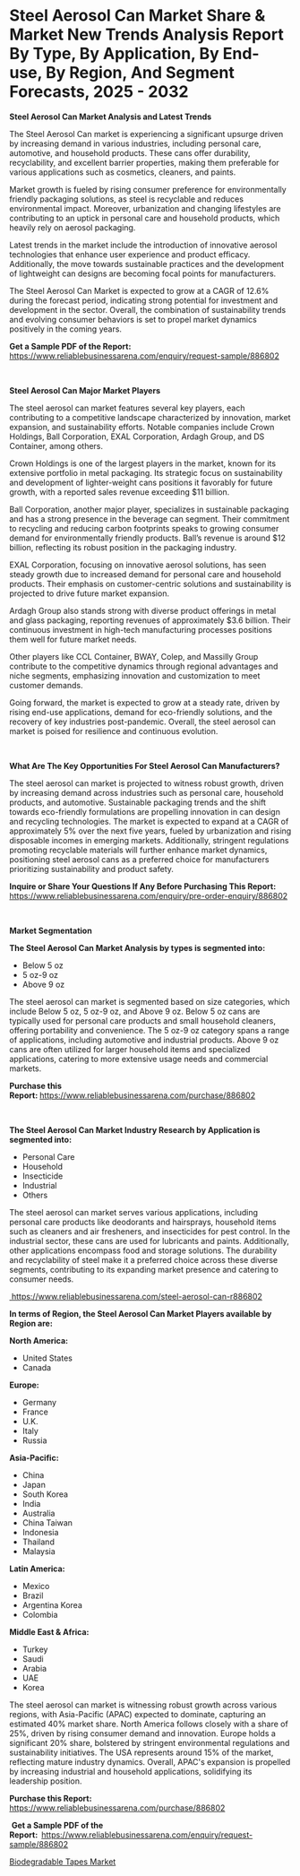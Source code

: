 <p><h1>Steel Aerosol Can Market Share & Market New Trends Analysis Report By Type, By Application, By End-use, By Region, And Segment Forecasts, 2025 - 2032</h1></p><p><strong>Steel Aerosol Can Market Analysis and Latest Trends</strong></p>
<p><p>The Steel Aerosol Can market is experiencing a significant upsurge driven by increasing demand in various industries, including personal care, automotive, and household products. These cans offer durability, recyclability, and excellent barrier properties, making them preferable for various applications such as cosmetics, cleaners, and paints. </p><p>Market growth is fueled by rising consumer preference for environmentally friendly packaging solutions, as steel is recyclable and reduces environmental impact. Moreover, urbanization and changing lifestyles are contributing to an uptick in personal care and household products, which heavily rely on aerosol packaging. </p><p>Latest trends in the market include the introduction of innovative aerosol technologies that enhance user experience and product efficacy. Additionally, the move towards sustainable practices and the development of lightweight can designs are becoming focal points for manufacturers. </p><p>The Steel Aerosol Can Market is expected to grow at a CAGR of 12.6% during the forecast period, indicating strong potential for investment and development in the sector. Overall, the combination of sustainability trends and evolving consumer behaviors is set to propel market dynamics positively in the coming years.</p></p>
<p><strong>Get a Sample PDF of the Report:&nbsp;</strong> <a href="https://www.reliablebusinessarena.com/enquiry/request-sample/886802?utm_campaign=3021&utm_medium=2&utm_source=Github&utm_content=ia&utm_term=08032025&utm_id=steel-aerosol-can">https://www.reliablebusinessarena.com/enquiry/request-sample/886802</a></p>
<p>&nbsp;</p>
<p><strong>Steel Aerosol Can Major Market Players</strong></p>
<p><p>The steel aerosol can market features several key players, each contributing to a competitive landscape characterized by innovation, market expansion, and sustainability efforts. Notable companies include Crown Holdings, Ball Corporation, EXAL Corporation, Ardagh Group, and DS Container, among others.</p><p>Crown Holdings is one of the largest players in the market, known for its extensive portfolio in metal packaging. Its strategic focus on sustainability and development of lighter-weight cans positions it favorably for future growth, with a reported sales revenue exceeding $11 billion.</p><p>Ball Corporation, another major player, specializes in sustainable packaging and has a strong presence in the beverage can segment. Their commitment to recycling and reducing carbon footprints speaks to growing consumer demand for environmentally friendly products. Ball’s revenue is around $12 billion, reflecting its robust position in the packaging industry.</p><p>EXAL Corporation, focusing on innovative aerosol solutions, has seen steady growth due to increased demand for personal care and household products. Their emphasis on customer-centric solutions and sustainability is projected to drive future market expansion.</p><p>Ardagh Group also stands strong with diverse product offerings in metal and glass packaging, reporting revenues of approximately $3.6 billion. Their continuous investment in high-tech manufacturing processes positions them well for future market needs.</p><p>Other players like CCL Container, BWAY, Colep, and Massilly Group contribute to the competitive dynamics through regional advantages and niche segments, emphasizing innovation and customization to meet customer demands.</p><p>Going forward, the market is expected to grow at a steady rate, driven by rising end-use applications, demand for eco-friendly solutions, and the recovery of key industries post-pandemic. Overall, the steel aerosol can market is poised for resilience and continuous evolution.</p></p>
<p>&nbsp;</p>
<p><strong>What Are The Key Opportunities For Steel Aerosol Can Manufacturers?</strong></p>
<p><p>The steel aerosol can market is projected to witness robust growth, driven by increasing demand across industries such as personal care, household products, and automotive. Sustainable packaging trends and the shift towards eco-friendly formulations are propelling innovation in can design and recycling technologies. The market is expected to expand at a CAGR of approximately 5% over the next five years, fueled by urbanization and rising disposable incomes in emerging markets. Additionally, stringent regulations promoting recyclable materials will further enhance market dynamics, positioning steel aerosol cans as a preferred choice for manufacturers prioritizing sustainability and product safety.</p></p>
<p><strong>Inquire or Share Your Questions If Any Before Purchasing This Report:</strong> <a href="https://www.reliablebusinessarena.com/enquiry/pre-order-enquiry/886802?utm_campaign=3021&utm_medium=2&utm_source=Github&utm_content=ia&utm_term=08032025&utm_id=steel-aerosol-can">https://www.reliablebusinessarena.com/enquiry/pre-order-enquiry/886802</a></p>
<p>&nbsp;</p>
<p><strong>Market Segmentation</strong></p>
<p><strong>The Steel Aerosol Can Market Analysis by types is segmented into:</strong></p>
<p><ul><li>Below 5 oz</li><li>5 oz-9 oz</li><li>Above 9 oz</li></ul></p>
<p><p>The steel aerosol can market is segmented based on size categories, which include Below 5 oz, 5 oz-9 oz, and Above 9 oz. Below 5 oz cans are typically used for personal care products and small household cleaners, offering portability and convenience. The 5 oz-9 oz category spans a range of applications, including automotive and industrial products. Above 9 oz cans are often utilized for larger household items and specialized applications, catering to more extensive usage needs and commercial markets.</p></p>
<p><strong>Purchase this Report:&nbsp;</strong><a href="https://www.reliablebusinessarena.com/purchase/886802?utm_campaign=3021&utm_medium=2&utm_source=Github&utm_content=ia&utm_term=08032025&utm_id=steel-aerosol-can">https://www.reliablebusinessarena.com/purchase/886802</a></p>
<p>&nbsp;</p>
<p><strong>The Steel Aerosol Can Market Industry Research by Application is segmented into:</strong></p>
<p><ul><li>Personal Care</li><li>Household</li><li>Insecticide</li><li>Industrial</li><li>Others</li></ul></p>
<p><p>The steel aerosol can market serves various applications, including personal care products like deodorants and hairsprays, household items such as cleaners and air fresheners, and insecticides for pest control. In the industrial sector, these cans are used for lubricants and paints. Additionally, other applications encompass food and storage solutions. The durability and recyclability of steel make it a preferred choice across these diverse segments, contributing to its expanding market presence and catering to consumer needs.</p></p>
<p><a href="https://www.reliablebusinessarena.com/steel-aerosol-can-r886802?utm_campaign=3021&utm_medium=2&utm_source=Github&utm_content=ia&utm_term=08032025&utm_id=steel-aerosol-can">&nbsp;https://www.reliablebusinessarena.com/steel-aerosol-can-r886802</a></p>
<p><strong>In terms of Region, the Steel Aerosol Can Market Players available by Region are:</strong></p>
<p>
    <p> <strong> North America: </strong>
        <ul>
            <li>United States</li>
            <li>Canada</li>
        </ul>
        </p> 
    <p> <strong> Europe: </strong>
        <ul>
            <li>Germany</li>
            <li>France</li>
            <li>U.K.</li>
            <li>Italy</li>
            <li>Russia</li>
        </ul>
        </p> 
    <p> <strong> Asia-Pacific: </strong>
        <ul>
            <li>China</li>
            <li>Japan</li>
            <li>South Korea</li>
            <li>India</li>
            <li>Australia</li>
            <li>China Taiwan</li>
            <li>Indonesia</li>
            <li>Thailand</li>
            <li>Malaysia</li>
        </ul>
        </p> 
    <p> <strong> Latin America: </strong>
        <ul>
            <li>Mexico</li>
            <li>Brazil</li>
            <li>Argentina Korea</li>
            <li>Colombia</li>
        </ul>
        </p> 
    <p> <strong> Middle East & Africa: </strong>
        <ul>
            <li>Turkey</li>
            <li>Saudi</li>
            <li>Arabia</li>
            <li>UAE</li>
            <li>Korea</li>
        </ul>
    </p>
    </p>
<p><p>The steel aerosol can market is witnessing robust growth across various regions, with Asia-Pacific (APAC) expected to dominate, capturing an estimated 40% market share. North America follows closely with a share of 25%, driven by rising consumer demand and innovation. Europe holds a significant 20% share, bolstered by stringent environmental regulations and sustainability initiatives. The USA represents around 15% of the market, reflecting mature industry dynamics. Overall, APAC's expansion is propelled by increasing industrial and household applications, solidifying its leadership position.</p></p>
<p><strong>Purchase this Report: </strong><a href="https://www.reliablebusinessarena.com/purchase/886802?utm_campaign=3021&utm_medium=2&utm_source=Github&utm_content=ia&utm_term=08032025&utm_id=steel-aerosol-can">https://www.reliablebusinessarena.com/purchase/886802</a></p>
<p>&nbsp;<strong>Get a Sample PDF of the Report:&nbsp;&nbsp;</strong><a href="https://www.reliablebusinessarena.com/enquiry/request-sample/886802?utm_campaign=3021&utm_medium=2&utm_source=Github&utm_content=ia&utm_term=08032025&utm_id=steel-aerosol-can">https://www.reliablebusinessarena.com/enquiry/request-sample/886802</a></p>
<p><strong></strong></p>
<p><p><a href="https://github.com/kaqiewan/Market-Research-Report-List-1/blob/main/biodegradable-tapes-market.md?utm_campaign=3021&utm_medium=2&utm_source=Github&utm_content=ia&utm_term=08032025&utm_id=steel-aerosol-can">Biodegradable Tapes Market</a></p></p>